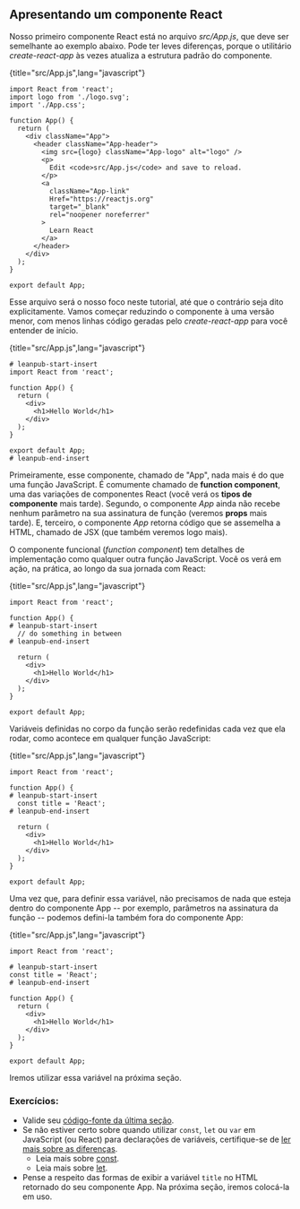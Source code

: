 ## Apresentando um componente React

Nosso primeiro componente React está no arquivo *src/App.js*, que deve ser semelhante ao exemplo abaixo. Pode ter leves diferenças, porque o utilitário *create-react-app* às vezes atualiza a estrutura padrão do componente.

{title="src/App.js",lang="javascript"}
~~~~~~~
import React from 'react';
import logo from './logo.svg';
import './App.css';

function App() {
  return (
    <div className="App">
      <header className="App-header">
        <img src={logo} className="App-logo" alt="logo" />
        <p>
          Edit <code>src/App.js</code> and save to reload.
        </p>
        <a
          className="App-link"
          Href="https://reactjs.org"
          target="_blank"
          rel="noopener noreferrer"
        >
          Learn React
        </a>
      </header>
    </div>
  );
}

export default App;
~~~~~~~

Esse arquivo será o nosso foco neste tutorial, até que o contrário seja dito explicitamente. Vamos começar reduzindo o componente à uma versão menor, com menos linhas código geradas pelo *create-react-app* para você entender de início.

{title="src/App.js",lang="javascript"}
~~~~~~~
# leanpub-start-insert
import React from 'react';

function App() {
  return (
    <div>
      <h1>Hello World</h1>
    </div>
  );
}

export default App;
# leanpub-end-insert
~~~~~~~

Primeiramente, esse componente, chamado de "App", nada mais é do que uma função JavaScript. É comumente chamado de **function component**, uma das variações de componentes React (você verá os **tipos de componente** mais tarde). Segundo, o componente *App* ainda não recebe nenhum parâmetro na sua assinatura de função (veremos **props** mais tarde). E, terceiro, o componente *App* retorna código que se assemelha a HTML, chamado de JSX (que também veremos logo mais).

O componente funcional (*function component*) tem detalhes de implementação como qualquer outra função JavaScript. Você os verá em ação, na prática, ao longo da sua jornada com React:

{title="src/App.js",lang="javascript"}
~~~~~~~
import React from 'react';

function App() {
# leanpub-start-insert
  // do something in between
# leanpub-end-insert

  return (
    <div>
      <h1>Hello World</h1>
    </div>
  );
}

export default App;
~~~~~~~

Variáveis definidas no corpo da função serão redefinidas cada vez que ela rodar, como acontece em qualquer função JavaScript:

{title="src/App.js",lang="javascript"}
~~~~~~~
import React from 'react';

function App() {
# leanpub-start-insert
  const title = 'React';
# leanpub-end-insert

  return (
    <div>
      <h1>Hello World</h1>
    </div>
  );
}

export default App;
~~~~~~~

Uma vez que, para definir essa variável, não precisamos de nada que esteja dentro do componente App -- por exemplo, parâmetros na assinatura da função -- podemos defini-la também fora do componente App:

{title="src/App.js",lang="javascript"}
~~~~~~~
import React from 'react';

# leanpub-start-insert
const title = 'React';
# leanpub-end-insert

function App() {
  return (
    <div>
      <h1>Hello World</h1>
    </div>
  );
}

export default App;
~~~~~~~

Iremos utilizar essa variável na próxima seção.

### Exercícios:

* Valide seu [código-fonte da última seção](https://codesandbox.io/s/github/the-road-to-learn-react/hacker-stories/tree/hs/Meet-the-React-Component).
* Se não estiver certo sobre quando utilizar `const`, `let` ou `var` em JavaScript (ou React) para declarações de variáveis, certifique-se de [ler mais sobre as diferenças](https://www.robinwieruch.de/const-let-var).
  * Leia mais sobre [const](https://developer.mozilla.org/en-US/docs/Web/JavaScript/Reference/Statements/const).
  * Leia mais sobre [let](https://developer.mozilla.org/en-US/docs/Web/JavaScript/Reference/Statements/let).
* Pense a respeito das formas de exibir a variável `title` no HTML retornado do seu componente App. Na próxima seção, iremos colocá-la em uso.